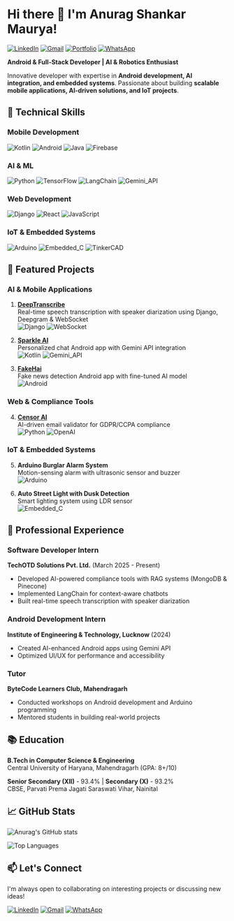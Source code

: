 # Hi there 👋 I'm Anurag Shankar Maurya!

[![LinkedIn](https://img.shields.io/badge/LinkedIn-Connect-blue)](https://www.linkedin.com/in/anurag-shankar-maurya/)
[![Gmail](https://img.shields.io/badge/Gmail-Drop%20a%20mail-red)](mailto:anuragshankarmaurya@gmail.com)
[![Portfolio](https://img.shields.io/badge/Portfolio-Visit%20my%20work-9cf)](https://github.com/Anurag-Shankar-Maurya)
[![WhatsApp](https://img.shields.io/badge/WhatsApp-Chat-25D366)](https://wa.me/918707297564)

**Android & Full-Stack Developer | AI & Robotics Enthusiast**

Innovative developer with expertise in **Android development, AI integration, and embedded systems**. Passionate about building **scalable mobile applications, AI-driven solutions, and IoT projects**.

## 🔧 Technical Skills

### Mobile Development
![Kotlin](https://img.shields.io/badge/-Kotlin-7F52FF?style=flat-square&logo=kotlin&logoColor=white)
![Android](https://img.shields.io/badge/-Android-3DDC84?style=flat-square&logo=android&logoColor=white)
![Java](https://img.shields.io/badge/-Java-007396?style=flat-square&logo=java&logoColor=white)
![Firebase](https://img.shields.io/badge/-Firebase-FFCA28?style=flat-square&logo=firebase&logoColor=black)

### AI & ML
![Python](https://img.shields.io/badge/-Python-3776AB?style=flat-square&logo=python&logoColor=white)
![TensorFlow](https://img.shields.io/badge/-TensorFlow-FF6F00?style=flat-square&logo=tensorflow&logoColor=white)
![LangChain](https://img.shields.io/badge/-LangChain-00A67D?style=flat-square)
![Gemini_API](https://img.shields.io/badge/-Gemini_API-4285F4?style=flat-square&logo=google&logoColor=white)

### Web Development
![Django](https://img.shields.io/badge/-Django-092E20?style=flat-square&logo=django&logoColor=white)
![React](https://img.shields.io/badge/-React-61DAFB?style=flat-square&logo=react&logoColor=black)
![JavaScript](https://img.shields.io/badge/-JavaScript-F7DF1E?style=flat-square&logo=javascript&logoColor=black)

### IoT & Embedded Systems
![Arduino](https://img.shields.io/badge/-Arduino-00979D?style=flat-square&logo=arduino&logoColor=white)
![Embedded_C](https://img.shields.io/badge/-Embedded_C-A8B9CC?style=flat-square&logo=c&logoColor=black)
![TinkerCAD](https://img.shields.io/badge/-TinkerCAD-FF6F00?style=flat-square)

## 🚀 Featured Projects

### AI & Mobile Applications
1. **[DeepTranscribe](https://github.com/Anurag-Shankar-Maurya/DeepTranscribe)**  
   Real-time speech transcription with speaker diarization using Django, Deepgram & WebSocket  
   ![Django](https://img.shields.io/badge/-Django-092E20?style=flat-square&logo=django&logoColor=white)
   ![WebSocket](https://img.shields.io/badge/-WebSocket-010101?style=flat-square&logo=websocket&logoColor=white)

2. **[Sparkle AI](https://github.com/Anurag-Shankar-Maurya/Sparkle-AI)**  
   Personalized chat Android app with Gemini API integration  
   ![Kotlin](https://img.shields.io/badge/-Kotlin-7F52FF?style=flat-square&logo=kotlin&logoColor=white)
   ![Gemini_API](https://img.shields.io/badge/-Gemini_API-4285F4?style=flat-square)

3. **[FakeHai](https://github.com/Anurag-Shankar-Maurya/FakeHai)**  
   Fake news detection Android app with fine-tuned AI model  
   ![Android](https://img.shields.io/badge/-Android-3DDC84?style=flat-square&logo=android&logoColor=white)

### Web & Compliance Tools
4. **[Censor AI](https://github.com/Anurag-Shankar-Maurya/Censor-AI)**  
   AI-driven email validator for GDPR/CCPA compliance  
   ![Python](https://img.shields.io/badge/-Python-3776AB?style=flat-square&logo=python&logoColor=white)
   ![OpenAI](https://img.shields.io/badge/-OpenAI-412991?style=flat-square)

### IoT & Embedded Systems
5. **Arduino Burglar Alarm System**  
   Motion-sensing alarm with ultrasonic sensor and buzzer  
   ![Arduino](https://img.shields.io/badge/-Arduino-00979D?style=flat-square&logo=arduino&logoColor=white)

6. **Auto Street Light with Dusk Detection**  
   Smart lighting system using LDR sensor  
   ![Embedded_C](https://img.shields.io/badge/-Embedded_C-A8B9CC?style=flat-square&logo=c&logoColor=black)

## 💼 Professional Experience

### Software Developer Intern
**TechOTD Solutions Pvt. Ltd.** (March 2025 - Present)  
- Developed AI-powered compliance tools with RAG systems (MongoDB & Pinecone)
- Implemented LangChain for context-aware chatbots
- Built real-time speech transcription with speaker diarization

### Android Development Intern
**Institute of Engineering & Technology, Lucknow** (2024)  
- Created AI-enhanced Android apps using Gemini API
- Optimized UI/UX for performance and accessibility

### Tutor
**ByteCode Learners Club, Mahendragarh**  
- Conducted workshops on Android development and Arduino programming
- Mentored students in building real-world projects

## 📚 Education
**B.Tech in Computer Science & Engineering**  
Central University of Haryana, Mahendragarh (GPA: 8+/10)  

**Senior Secondary (XII)** - 93.4% | **Secondary (X)** - 93.2%  
CBSE, Parvati Prema Jagati Saraswati Vihar, Nainital  

## 📈 GitHub Stats

![Anurag's GitHub stats](https://github-readme-stats.vercel.app/api?username=Anurag-Shankar-Maurya&show_icons=true&theme=radical&hide_border=true)

![Top Languages](https://github-readme-stats.vercel.app/api/top-langs/?username=Anurag-Shankar-Maurya&layout=compact&theme=radical&hide_border=true)

## 📫 Let's Connect
I'm always open to collaborating on interesting projects or discussing new ideas!

[![LinkedIn](https://img.shields.io/badge/LinkedIn-Connect-blue?style=for-the-badge&logo=linkedin)](https://www.linkedin.com/in/anurag-shankar-maurya/)
[![Gmail](https://img.shields.io/badge/Gmail-Drop%20a%20mail-red?style=for-the-badge&logo=gmail)](mailto:anuragshankarmaurya@gmail.com)
[![WhatsApp](https://img.shields.io/badge/WhatsApp-Chat-25D366?style=for-the-badge&logo=whatsapp)](https://wa.me/918707297564)
